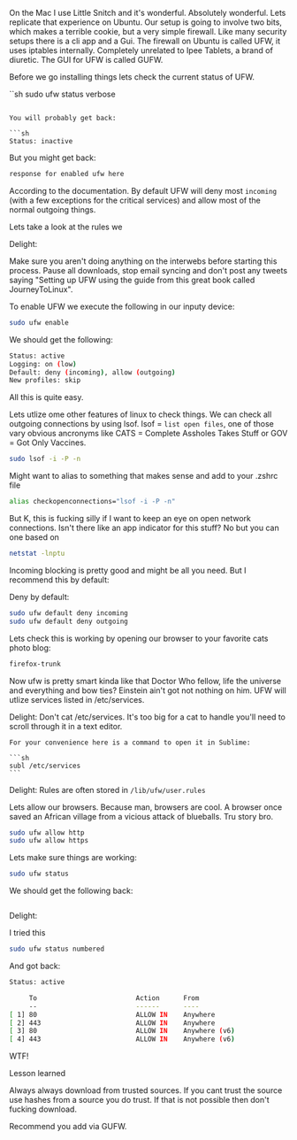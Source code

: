 On the Mac I use Little Snitch and it's wonderful. Absolutely wonderful. Lets replicate that experience
on Ubuntu. Our setup is going to involve two bits, which makes a terrible cookie, but a very simple firewall.
Like many security setups there is a cli app and a Gui. The firewall on Ubuntu is called UFW, it uses iptables internally. Completely unrelated to Ipee Tablets, a brand of diuretic. The GUI for UFW is called GUFW.

Before we go installing things lets check the current status of UFW.

``sh
 sudo ufw status verbose
```

You will probably get back:

```sh
Status: inactive
```

But you might get back:

```sh
response for enabled ufw here
```

According to the documentation. By default UFW will deny most `incoming` (with a few exceptions for the critical services) and allow most
of the normal outgoing things.

Lets take a look at the rules we

Delight: 

Make sure you aren't doing anything on the interwebs before starting this process. Pause all downloads,
stop email syncing and don't post any tweets saying "Setting up UFW using the guide from this great book called JourneyToLinux".

To enable UFW we execute the following in our inputy device:

```sh
sudo ufw enable
```

We should get the following:

```sh
Status: active
Logging: on (low)
Default: deny (incoming), allow (outgoing)
New profiles: skip
```

All this is quite easy.

Lets utlize ome other features of linux to check things. We can check all outgoing connections by using lsof. lsof = `list open files`, one of those vary obvious ancronyms like CATS = Complete Assholes Takes Stuff or
GOV = Got Only Vaccines. 

```sh
sudo lsof -i -P -n
```

Might want to alias to something that makes sense and add to your .zshrc file

```sh
alias checkopenconnections="lsof -i -P -n"
```

But K, this is fucking silly if I want to keep an eye on open network connections. Isn't there like 
an app indicator for this stuff? No but you can one based on

```sh
netstat -lnptu
```

Incoming blocking is pretty good and might be all you need. But I recommend this by default:

Deny by default:

```sh
sudo ufw default deny incoming
sudo ufw default deny outgoing
```

Lets check this is working by opening our browser to your favorite cats photo blog:

```sh
firefox-trunk
```

Now ufw is pretty smart kinda like that Doctor Who fellow, life the universe and everything and bow ties?
Einstein ain't got not nothing on him. UFW will utlize services listed in /etc/services.

Delight:
	Don't cat /etc/services. It's too big for a cat to handle you'll need to scroll through it in a text editor. 

	For your convenience here is a command to open it in Sublime:

	```sh
	subl /etc/services
	```

Delight:
	Rules are often stored in `/lib/ufw/user.rules`

Lets allow our browsers. Because man, browsers are cool. A browser once saved an African village from
a vicious attack of blueballs. Tru story bro.

```sh
sudo ufw allow http
sudo ufw allow https
```

Lets make sure things are working:

```sh
sudo ufw status
```

We should get the following back:

```sh

```

Delight:

I tried this

```sh
sudo ufw status numbered
```
And got back:

```sh
Status: active

     To                         Action      From
     --                         ------      ----
[ 1] 80                         ALLOW IN    Anywhere
[ 2] 443                        ALLOW IN    Anywhere
[ 3] 80                         ALLOW IN    Anywhere (v6)
[ 4] 443                        ALLOW IN    Anywhere (v6)
```

WTF!

Lesson learned

 Always always download from trusted sources. If you cant
trust the source use hashes from a source you do trust. If that is not possible then don't fucking download.


Recommend you add via GUFW.



